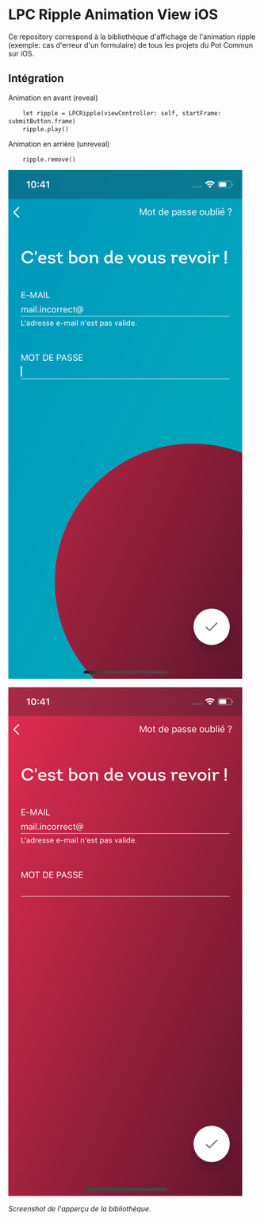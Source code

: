 # LPC Ripple Animation View iOS

Ce repository correspond à la bibliothèque d'affichage de l'animation ripple (exemple: cas d'erreur d'un formulaire) de tous les projets du Pot Commun sur iOS.

## Intégration

Animation en avant (reveal)

```
	let ripple = LPCRipple(viewController: self, startFrame: submitButton.frame)
	ripple.play()
```

Animation en arrière (unreveal)

```
	ripple.remove()
```

![image](./LPC_Ripple_Animation_View_Demo_1.png)

![image](./LPC_Ripple_Animation_View_Demo_2.png)

*Screenshot de l'apperçu de la bibliothèque.*